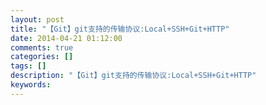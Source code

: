 ```yaml
---
layout: post
title: "【Git】git支持的传输协议:Local+SSH+Git+HTTP"
date: 2014-04-21 01:12:00 
comments: true
categories: []
tags: []
description: "【Git】git支持的传输协议:Local+SSH+Git+HTTP"
keywords: 
---
```





